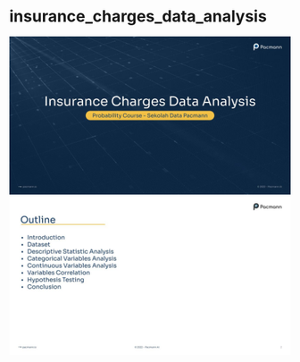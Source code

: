 # insurance_charges_data_analysis
![alt text](https://github.com/azamaufar/insurance_charges_data_analysis/blob/main/presentation_image/Final%20Project%20-%20Probability%20Course%20-%20Azam%20Aufar.pptx%20(1).jpg)
![alt text](https://github.com/azamaufar/insurance_charges_data_analysis/blob/main/presentation_image/Final%20Project%20-%20Probability%20Course%20-%20Azam%20Aufar.pptx%20(2).jpg)
